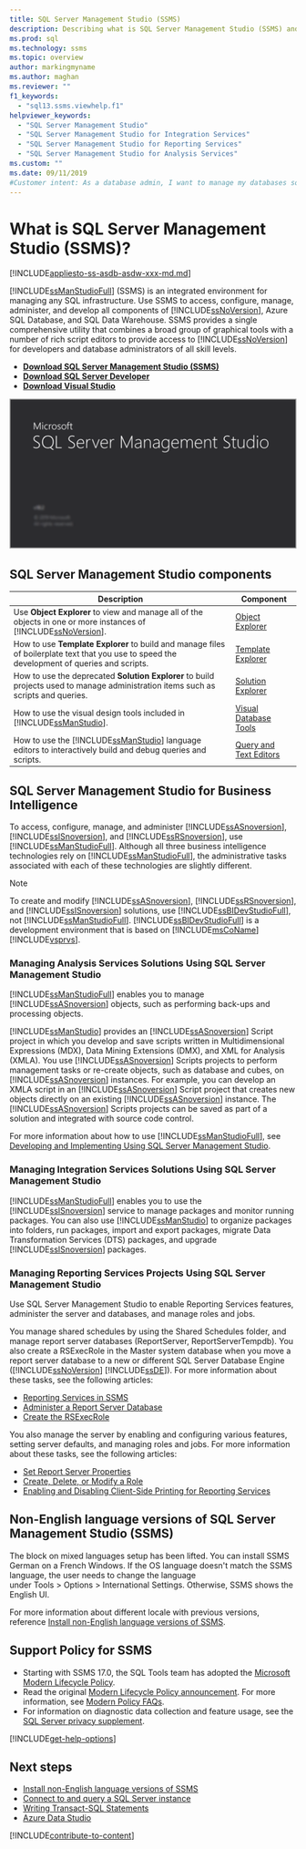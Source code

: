 ```yaml
---
title: SQL Server Management Studio (SSMS)
description: Describing what is SQL Server Management Studio (SSMS) and what can it do.
ms.prod: sql
ms.technology: ssms
ms.topic: overview
author: markingmyname
ms.author: maghan
ms.reviewer: ""
f1_keywords: 
  - "sql13.ssms.viewhelp.f1"
helpviewer_keywords: 
  - "SQL Server Management Studio"
  - "SQL Server Management Studio for Integration Services"
  - "SQL Server Management Studio for Reporting Services"
  - "SQL Server Management Studio for Analysis Services"
ms.custom: ""
ms.date: 09/11/2019
#Customer intent: As a database admin, I want to manage my databases so that I can monitor, track, and maintain the databases for my users. 
---
```


# What is SQL Server Management Studio (SSMS)?

[!INCLUDE[appliesto-ss-asdb-asdw-xxx-md.md](../includes/appliesto-ss-asdb-asdw-xxx-md.md)]

[!INCLUDE[ssManStudioFull](../includes/ssmanstudiofull-md.md)] (SSMS) is an integrated environment for managing any SQL infrastructure. Use SSMS to access, configure, manage, administer, and develop all components of [!INCLUDE[ssNoVersion](../includes/ssnoversion-md.md)], Azure SQL Database, and SQL Data Warehouse. SSMS provides a single comprehensive utility that combines a broad group of graphical tools with a number of rich script editors to provide access to [!INCLUDE[ssNoVersion](../includes/ssnoversion-md.md)] for developers and database administrators of all skill levels.

- [**Download SQL Server Management Studio (SSMS)**](download-sql-server-management-studio-ssms.md)
- [**Download SQL Server Developer**](https://my.visualstudio.com/Downloads?q=SQL%20Server%20Developer)
- [**Download Visual Studio**](https://www.visualstudio.com/downloads/)

![SSMS intro screen](media/download-sql-server-management-studio-ssms/what-is-ssms.png)

## SQL Server Management Studio components  
  
|Description|Component|  
|---------------|---------|  
|Use **Object Explorer** to view and manage all of the objects in one or more instances of [!INCLUDE[ssNoVersion](../includes/ssnoversion-md.md)].|[Object Explorer](../ssms/object/object-explorer.md)|  
|How to use **Template Explorer** to build and manage files of boilerplate text that you use to speed the development of queries and scripts.|[Template Explorer](../ssms/template/template-explorer.md)|  
|How to use the deprecated **Solution Explorer** to build projects used to manage administration items such as scripts and queries.|[Solution Explorer](../ssms/solution/solution-explorer.md)|  
|How to use the visual design tools included in [!INCLUDE[ssManStudio](../includes/ssmanstudio-md.md)].|[Visual Database Tools](../ssms/visual-db-tools/visual-database-tools.md)|  
|How to use the [!INCLUDE[ssManStudio](../includes/ssmanstudio-md.md)] language editors to interactively build and debug queries and scripts.|[Query and Text Editors](scripting/query-and-text-editors-sql-server-management-studio.md)

## SQL Server Management Studio for Business Intelligence

To access, configure, manage, and administer [!INCLUDE[ssASnoversion](../includes/ssasnoversion_md.md)], [!INCLUDE[ssISnoversion](../includes/ssisnoversion-md.md)], and [!INCLUDE[ssRSnoversion](../includes/ssrsnoversion-md.md)], use [!INCLUDE[ssManStudioFull](../includes/ssmanstudiofull-md.md)]. Although all three business intelligence technologies rely on [!INCLUDE[ssManStudioFull](../includes/ssmanstudiofull-md.md)], the administrative tasks associated with each of these technologies are slightly different.

> [!NOTE]
> To create and modify [!INCLUDE[ssASnoversion](../includes/ssasnoversion_md.md)], [!INCLUDE[ssRSnoversion](../includes/ssrsnoversion-md.md)], and [!INCLUDE[ssISnoversion](../includes/ssisnoversion-md.md)] solutions, use [!INCLUDE[ssBIDevStudioFull](../includes/ssbidevstudiofull_md.md)], not [!INCLUDE[ssManStudioFull](../includes/ssmanstudiofull-md.md)]. [!INCLUDE[ssBIDevStudioFull](../includes/ssbidevstudiofull_md.md)] is a development environment that is based on [!INCLUDE[msCoName](../includes/msconame_md.md)][!INCLUDE[vsprvs](../includes/vsprvs-md.md)].

### Managing Analysis Services Solutions Using SQL Server Management Studio

[!INCLUDE[ssManStudioFull](../includes/ssmanstudiofull-md.md)] enables you to manage [!INCLUDE[ssASnoversion](../includes/ssasnoversion_md.md)] objects, such as performing back-ups and processing objects.

[!INCLUDE[ssManStudio](../includes/ssmanstudio-md.md)] provides an [!INCLUDE[ssASnoversion](../includes/ssasnoversion_md.md)] Script project in which you develop and save scripts written in Multidimensional Expressions (MDX), Data Mining Extensions (DMX), and XML for Analysis (XMLA). You use [!INCLUDE[ssASnoversion](../includes/ssasnoversion_md.md)] Scripts projects to perform management tasks or re-create objects, such as database and cubes, on [!INCLUDE[ssASnoversion](../includes/ssasnoversion_md.md)] instances. For example, you can develop an XMLA script in an [!INCLUDE[ssASnoversion](../includes/ssasnoversion_md.md)] Script project that creates new objects directly on an existing [!INCLUDE[ssASnoversion](../includes/ssasnoversion_md.md)] instance. The [!INCLUDE[ssASnoversion](../includes/ssasnoversion_md.md)] Scripts projects can be saved as part of a solution and integrated with source code control.
  
For more information about how to use [!INCLUDE[ssManStudioFull](../includes/ssmanstudiofull-md.md)], see [Developing and Implementing Using SQL Server Management Studio](https://docs.microsoft.com/analysis-services/instances/analysis-services-scripts-project-in-sql-server-management-studio).
  
### Managing Integration Services Solutions Using SQL Server Management Studio

[!INCLUDE[ssManStudioFull](../includes/ssmanstudiofull-md.md)] enables you to use the [!INCLUDE[ssISnoversion](../includes/ssisnoversion-md.md)] service to manage packages and monitor running packages. You can also use [!INCLUDE[ssManStudio](../includes/ssmanstudio-md.md)] to organize packages into folders, run packages, import and export packages, migrate Data Transformation Services (DTS) packages, and upgrade [!INCLUDE[ssISnoversion](../includes/ssisnoversion-md.md)] packages.

### Managing Reporting Services Projects Using SQL Server Management Studio

Use SQL Server Management Studio to enable Reporting Services features, administer the server and databases, and manage roles and jobs.

You manage shared schedules by using the Shared Schedules folder, and manage report server databases (ReportServer, ReportServerTempdb). You also create a RSExecRole in the Master system database when you move a report server database to a new or different SQL Server Database Engine ([!INCLUDE[ssNoVersion](../includes/ssnoversion-md.md)] [!INCLUDE[ssDE](../includes/ssde_md.md)]). For more information about these tasks, see the following articles:  

- [Reporting Services in SSMS](../reporting-services/tools/reporting-services-in-sql-server-management-studio-ssrs.md)
- [Administer a Report Server Database](../reporting-services/report-server/administer-a-report-server-database-ssrs-native-mode.md)
- [Create the RSExecRole](../reporting-services/security/create-the-rsexecrole.md)

You also manage the server by enabling and configuring various features, setting server defaults, and managing roles and jobs. For more information about these tasks, see the following articles:

- [Set Report Server Properties](../reporting-services/tools/set-report-server-properties-management-studio.md)
- [Create, Delete, or Modify a Role](../reporting-services/security/role-definitions-create-delete-or-modify.md)
- [Enabling and Disabling Client-Side Printing for Reporting Services](../reporting-services/report-server/enable-and-disable-client-side-printing-for-reporting-services.md)

## Non-English language versions of SQL Server Management Studio (SSMS)

The block on mixed languages setup has been lifted. You can install SSMS German on a French Windows. If the OS language doesn't match the SSMS language, the user needs to change the language under Tools > Options > International Settings. Otherwise, SSMS shows the English UI.

For more information about different locale with previous versions, reference [Install non-English language versions of SSMS](install-other-languages.md).

## Support Policy for SSMS

- Starting with SSMS 17.0, the SQL Tools team has adopted the [Microsoft Modern Lifecycle Policy](https://support.microsoft.com/help/30881/modern-lifecycle-policy).
- Read the original [Modern Lifecycle Policy announcement](https://support.microsoft.com/help/447912/announcing-microsoft-modern-lifecycle-policy). For more information, see [Modern Policy FAQs](https://support.microsoft.com/help/30882/modern-lifecycle-policy-faq).
- For information on diagnostic data collection and feature usage, see the [SQL Server privacy supplement](https://docs.microsoft.com/sql/sql-server/sql-server-privacy).

[!INCLUDE[get-help-options](../includes/paragraph-content/get-help-options.md)]

## Next steps

- [Install non-English language versions of SSMS](install-other-languages.md)
- [Connect to and query a SQL Server instance](tutorials/connect-query-sql-server.md)
- [Writing Transact-SQL Statements](https://msdn.microsoft.com/2addc9be-67d0-423d-a457-192fe9d7d058)
- [Azure Data Studio](../azure-data-studio/what-is.md)

[!INCLUDE[contribute-to-content](../includes/paragraph-content/contribute-to-content.md)]

